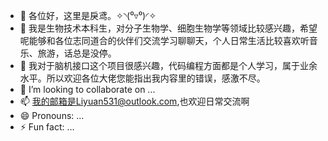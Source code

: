 - 👋 各位好，这里是戾鸢。✧◝(⁰▿⁰)◜✧
- 👀 我是生物技术本科生，对分子生物学、细胞生物学等领域比较感兴趣，希望呢能够和各位志同道合的伙伴们交流学习聊聊天，个人日常生活比较喜欢听音乐、旅游，话总是没停。
- 🌱 我对于脑机接口这个项目很感兴趣，代码编程方面都是个人学习，属于业余水平。所以欢迎各位大佬您能指出我内容里的错误，感激不尽。
- 💞️ I’m looking to collaborate on ...
- 📫 我的邮箱是Liyuan531@outlook.com,也欢迎日常交流啊
- 😄 Pronouns: ...
- ⚡ Fun fact: ...

<!---
Li-yuan-0910/Li-yuan-0910 is a ✨ special ✨ repository because its `README.md` (this file) appears on your GitHub profile.
You can click the Preview link to take a look at your changes.
--->
